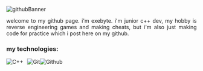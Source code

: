 ![githubBanner](https://github.com/user-attachments/assets/1cea9f61-c6ad-4dd7-8c97-f37f157097aa)

<div>
    <p align="justify">
        welcome to my github page. i'm exebyte. i'm junior c++ dev, my hobby is reverse engineering games and making cheats, but i'm also just making code for practice which i post here on my github.
    </p>
</div>

### my technologies:
<div style="display: flex; align-items: center;">
    <img src="https://ziadoua.github.io/m3-Markdown-Badges/badges/C++/c++2.svg" alt="C++" style="margin-right: 10px;">
    <img src="https://ziadoua.github.io/m3-Markdown-Badges/badges/Git/git3.svg" alt="Git">
    <img src="https://ziadoua.github.io/m3-Markdown-Badges/badges/Github/github3.svg" alt="Github">
</div>
